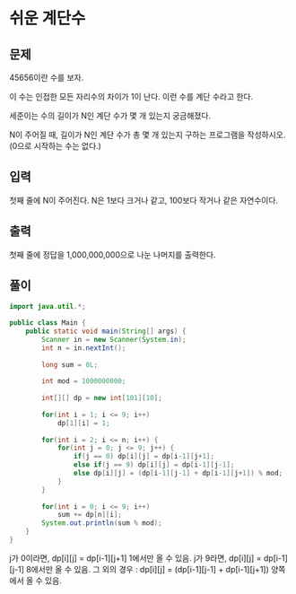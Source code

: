 # 쉬운 계단수
## 문제
45656이란 수를 보자.

이 수는 인접한 모든 자리수의 차이가 1이 난다. 이런 수를 계단 수라고 한다.

세준이는 수의 길이가 N인 계단 수가 몇 개 있는지 궁금해졌다.

N이 주어질 때, 길이가 N인 계단 수가 총 몇 개 있는지 구하는 프로그램을 작성하시오. (0으로 시작하는 수는 없다.)

## 입력
첫째 줄에 N이 주어진다. N은 1보다 크거나 같고, 100보다 작거나 같은 자연수이다.

## 출력
첫째 줄에 정답을 1,000,000,000으로 나눈 나머지를 출력한다.

## 풀이
```java
import java.util.*;

public class Main {
    public static void main(String[] args) {
        Scanner in = new Scanner(System.in);
        int n = in.nextInt();
    
        long sum = 0L; 
    
        int mod = 1000000000;
    
        int[][] dp = new int[101][10];
    
        for(int i = 1; i <= 9; i++) 
            dp[1][i] = 1;
    
        for(int i = 2; i <= n; i++) {
            for(int j = 0; j <= 9; j++) {
                if(j == 0) dp[i][j] = dp[i-1][j+1];
                else if(j == 9) dp[i][j] = dp[i-1][j-1];
                else dp[i][j] = (dp[i-1][j-1] + dp[i-1][j+1]) % mod;
            }   
        }   
    
        for(int i = 0; i <= 9; i++) 
            sum += dp[n][i];
        System.out.println(sum % mod);
    }   
}
```

j가 0이라면, dp[i][j] = dp[i-1][j+1] 1에서만 올 수 있음.
j가 9라면, dp[i][j] = dp[i-1][j-1] 8에서만 올 수 있음.
그 외의 경우 : dp[i][j] = (dp[i-1][j-1] + dp[i-1][j+1]) 양쪽에서 올 수 있음.

